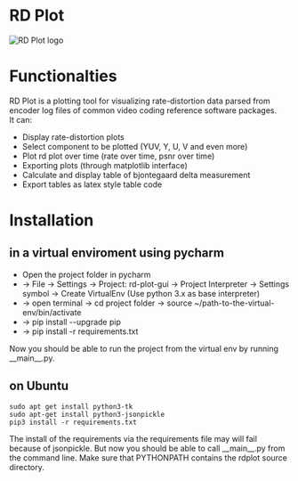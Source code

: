 # RD Plot
![RD Plot logo](https://git.rwth-aachen.de/IENT-Software/rd-plot-gui/raw/master/src/rdplot/logo/PLOT256.png)  

# Functionalties
RD Plot is a plotting tool for visualizing rate-distortion data parsed from  
encoder log files of common video coding reference software packages.  
It can:
- Display rate-distortion plots
- Select component to be plotted (YUV, Y, U, V and even more)
- Plot rd plot over time (rate over time, psnr over time)
- Exporting plots (through matplotlib interface)
- Calculate and display table of bjontegaard delta measurement
- Export tables as latex style table code


# Installation 
## in a virtual enviroment using pycharm 
- Open the project folder in pycharm
- -> File -> Settings -> Project: rd-plot-gui -> Project Interpreter -> Settings symbol -> Create VirtualEnv (Use python 3.x as base interpreter)
- -> open terminal -> cd project folder -> source ~/path-to-the-virtual-env/bin/activate
- -> pip install --upgrade pip
- -> pip install -r requirements.txt

Now you should be able to run the project from the virtual env by running \_\_main\_\_.py.

## on Ubuntu
    sudo apt get install python3-tk
    sudo apt-get install python3-jsonpickle
    pip3 install -r requirements.txt
    
The install of the requirements via the requirements file may will fail because of
jsonpickle. 
But now you should be able to call \_\_main\_\_.py from the command line.
Make sure that PYTHONPATH contains the rdplot source directory.
